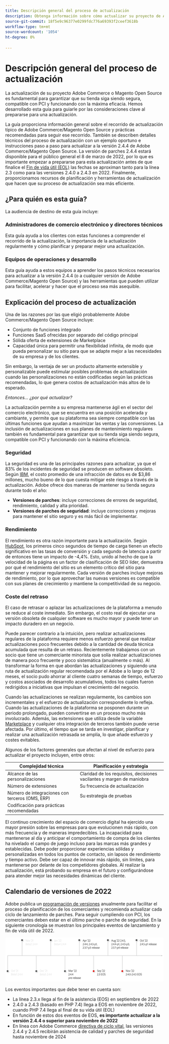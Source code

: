 ```yaml
---
title: Descripción general del proceso de actualización
description: Obtenga información sobre cómo actualizar su proyecto de Adobe Commerce y Magento Open Source ayuda a mantener su tienda segura y funcionando de forma eficaz.
source-git-commit: 18f5e9c96377e0299fdc776a69393f2ceef3618b
workflow-type: tm+mt
source-wordcount: '1054'
ht-degree: 0%

---
```



# Descripción general del proceso de actualización

La actualización de su proyecto Adobe Commerce o Magento Open Source es fundamental para garantizar que su tienda siga siendo segura, compatible con PCI y funcionando con la máxima eficacia. Hemos desarrollado esta guía para guiarle por las consideraciones clave al prepararse para una actualización.

La guía proporciona información general sobre el recorrido de actualización típico de Adobe Commerce/Magento Open Source y prácticas recomendadas para seguir ese recorrido. También se describen detalles técnicos del proceso de actualización con un ejemplo oportuno e instrucciones paso a paso para actualizar a la versión 2.4.4 de Adobe Commerce/Magento Open Source. La versión de parches 2.4.4 estará disponible para el público general el 8 de marzo de 2022, por lo que es importante empezar a prepararse para esta actualización antes de que finalice el [Fin de vida útil (EOL)](https://devdocs.magento.com/release/lifecycle-policy.html) las fechas se aproximan tanto para la línea 2.3 como para las versiones 2.4.0 a 2.4.3 en 2022. Finalmente, proporcionamos recursos de planificación y herramientas de actualización que hacen que su proceso de actualización sea más eficiente.

## ¿Para quién es esta guía?

La audiencia de destino de esta guía incluye:

### Administradores de comercio electrónico y directores técnicos

Esta guía ayuda a los clientes con estas funciones a comprender el recorrido de la actualización, la importancia de la actualización regularmente y cómo planificar y preparar mejor una actualización.

### Equipos de operaciones y desarrollo

Esta guía ayuda a estos equipos a aprender los pasos técnicos necesarios para actualizar a la versión 2.4.4 (o a cualquier versión de Adobe Commerce/Magento Open Source) y las herramientas que pueden utilizar para facilitar, acelerar y hacer que el proceso sea más asequible.

## Explicación del proceso de actualización

Una de las razones por las que eligió probablemente Adobe Commerce/Magento Open Source incluye:

- Conjunto de funciones integrado
- Funciones SaaS ofrecidas por separado del código principal
- Sólida oferta de extensiones de Marketplace
- Capacidad única para permitir una flexibilidad infinita, de modo que pueda personalizar su sitio para que se adapte mejor a las necesidades de su empresa y de los clientes.

Sin embargo, la ventaja de ser un producto altamente extensible y personalizable puede estimular posibles problemas de actualización cuando las personalizaciones no están codificadas según las prácticas recomendadas, lo que genera costos de actualización más altos de lo esperado.

_Entonces... ¿por qué actualizar?_

La actualización permite a su empresa mantenerse ágil en el sector del comercio electrónico, que se encuentra en una posición acelerada y cambiante, y permite que su plataforma sea siempre compatible con las últimas funciones que ayudan a maximizar las ventas y las conversiones. La inclusión de actualizaciones en sus planes de mantenimiento regulares también es fundamental para garantizar que su tienda siga siendo segura, compatible con PCI y funcionando con la máxima eficiencia.

### Seguridad

La seguridad es una de las principales razones para actualizar, ya que el 83% de los incidentes de seguridad se producen en software obsoleto. Según [IBM](https://www.ibm.com/security/data-breach), el costo promedio de una infracción de datos es de $3,86 millones, mucho bueno de lo que cuesta mitigar este riesgo a través de la actualización. Adobe ofrece dos maneras de mantener su tienda segura durante todo el año:

- **Versiones de parches**: incluye correcciones de errores de seguridad, rendimiento, calidad y alta prioridad.
- **Versiones de parches de seguridad**: incluye correcciones y mejoras para mantener el sitio seguro y es más fácil de implementar.

### Rendimiento

El rendimiento es otra razón importante para la actualización. Según [HubSpot](https://blog.hubspot.com/marketing/page-load-time-conversion-rates), los primeros cinco segundos de tiempo de carga tienen un efecto significativo en las tasas de conversión y cada segundo de latencia a partir de entonces tiene un impacto de -4,4%. Esto, unido al hecho de que la velocidad de la página es un factor de clasificación de SEO líder, demuestra por qué el rendimiento del sitio es un elemento crítico del sitio para mantener y mejorar regularmente. Cada versión de parches incluye mejoras de rendimiento, por lo que aprovechar las nuevas versiones es compatible con sus planes de crecimiento y mantiene la competitividad de su negocio.

### Coste del retraso

El caso de retrasar o aplazar las actualizaciones de la plataforma a menudo se reduce al coste inmediato. Sin embargo, el costo real de ejecutar una versión obsoleta de cualquier software es mucho mayor y puede tener un impacto duradero en un negocio.

Puede parecer contrario a la intuición, pero realizar actualizaciones regulares de la plataforma requiere menos esfuerzo general que realizar actualizaciones poco frecuentes debido a la cantidad de deuda técnica acumulada que resulta de un retraso. Recientemente trabajamos con un socio que tiene un comerciante minorista que solía realizar actualizaciones de manera poco frecuente y poco sistemática (anualmente o más). Al transformar la forma en que abordan las actualizaciones y siguiendo una ruta de actualización regular recomendada por el Adobe a lo largo de 12 meses, el socio pudo ahorrar al cliente cuatro semanas de tiempo, esfuerzo y costos asociados de desarrollo acumulativos, todos los cuales fueron redirigidos a iniciativas que impulsan el crecimiento del negocio.

Cuando las actualizaciones se realizan regularmente, los cambios son incrementales y el esfuerzo de actualización correspondiente lo refleja. Cuando las actualizaciones de la plataforma se posponen durante un periodo prolongado, pueden convertirse en un proceso mucho más involucrado. Además, las extensiones que utiliza desde la variable [Marketplace](https://marketplace.magento.com/) y cualquier otra integración de terceros también puede verse afectada. Por último, el tiempo que se tarda en investigar, planificar y realizar una actualización retrasada se amplía, lo que añade esfuerzo y costes evitables.

Algunos de los factores generales que afectan al nivel de esfuerzo para actualizar el proyecto incluyen, entre otros:

| Complejidad técnica | Planificación y estrategia |
|-----------------------------------------------------------|--------------------------------------------------------------|
| Alcance de las personalizaciones | Claridad de los requisitos, decisiones vacilantes y margen de maniobra |
| Número de extensiones | Su frecuencia de actualización |
| Número de integraciones con terceros (OMS, ERP) | Su estrategia de pruebas |
| Codificación para prácticas recomendadas |  |

El continuo crecimiento del espacio de comercio digital ha ejercido una mayor presión sobre las empresas para que evolucionen más rápido, con más frecuencia y de maneras impredecibles. La incapacidad para mantenerse al día y anticipar el comportamiento de compra de los clientes ha nivelado el campo de juego incluso para las marcas más grandes y establecidas. Debe poder proporcionar experiencias sólidas y personalizadas en todos los puntos de contacto, sin lapsos de rendimiento y tiempo activo. Debe ser capaz de innovar más rápido, sin límites, para mantenerse por delante de los competidores globales. Al realizar la actualización, está probando su empresa en el futuro y configurándose para atender mejor las necesidades dinámicas del cliente.

## Calendario de versiones de 2022

Adobe publica un [programación de versiones](https://devdocs.magento.com/release/) anualmente para facilitar el proceso de planificación de los comerciantes y recomienda actualizar cada ciclo de lanzamiento de parches. Para seguir cumpliendo con PCI, los comerciantes deben estar en el último parche o parche de seguridad. En la siguiente cronología se muestran los principales eventos de lanzamiento y fin de vida útil de 2022.

![](../assets/upgrade-guide/2022-release-timeline.png)

Los eventos importantes que debe tener en cuenta son:

- La línea 2.3.x llega al fin de la asistencia (EOS) en septiembre de 2022
- 2.4.0 a 2.4.3 (basado en PHP 7.4) llega a EOS en noviembre de 2022, cuando PHP 7.4 llega al final de su vida útil (EOL)
- En función de estos dos eventos de EOS, **es importante actualizar a la versión 2.4.4 o superior para noviembre de 2022**
- En línea con Adobe Commerce [directiva de ciclo vital](https://devdocs.magento.com/release/lifecycle-policy.html), las versiones 2.4.4 y 2.4.5 recibirán asistencia de calidad y parches de seguridad hasta noviembre de 2024
